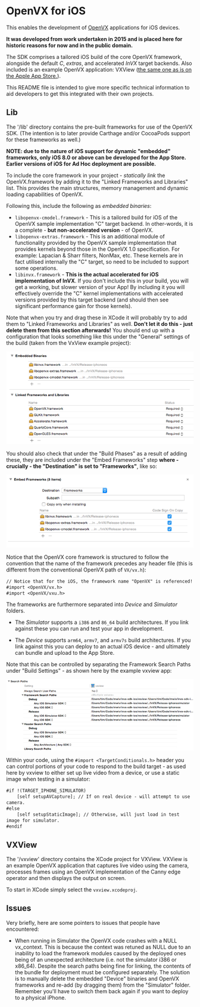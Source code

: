 OpenVX for iOS
================

This enables the development of [OpenVX](http://machineswithvision.com/learn-about-openvx/) applications for iOS devices. 

**It was developed from work undertaken in 2015 and is placed here for historic reasons for now and in the public domain.**

The SDK comprises a tailored iOS build of the core OpenVX framework, alongside the default *C*, *extras*, and accelerated *InVX* target backends. Also included is an example OpenVX application: VXView ([the same one as is on the Apple App Store.](https://itunes.apple.com/WebObjects/MZStore.woa/wa/viewSoftware?id=979376440&mt=8)).

This README file is intended to give more specific technical information to aid developers to get this integrated with their own projects.

Lib
----

The '/lib' directory contains the pre-built frameworks for use of the OpenVX SDK. (The intention is to later provide Carthage and/or CocoaPods support for these frameworks as well.)

**NOTE: due to the nature of iOS support for dynamic "embedded" frameworks, only iOS 8.0 or above can be developed for the App Store. Earlier versions of iOS for Ad Hoc deployment are possible.**

To include the core framework in your project - *statically link* the OpenVX.framework by adding it to the "Linked Frameworks and Libraries" list. This provides the main structures, memory management and dynamic loading capabilities of OpenVX.

Following this, include the following as *embedded binaries*:

* `libopenvx-cmodel.framework` - This is a tailored build for iOS of the OpenVX sample implementation "C" target backend. In other-words, it is a complete - **but non-accelerated version** - of OpenVX. 
* `libopenvx-extras.framework` - This is an additional module of functionality provided by the OpenVX sample implementation that provides kernels beyond those in the OpenVX 1.0 specification. For example: Lapacian & Sharr filters, NonMax, etc. These kernels are in fact utilised internally the "C" target, so need to be included to support some operations.
* `libinvx.framework` - **This is the actual accelerated for iOS implementation of InVX**. If you don't include this in your build, you will get a working, but slower version of your App! By including it you will effectively override the "C" kernel implementations with accelerated versions provided by this target backend (and should then see significant performance gain for those kernels).

Note that when you try and drag these in XCode it will probably try to add them to "Linked Frameworks and Libraries" as well. **Don't let it do this - just delete them from this section afterwards!** You should end up with a configuration that looks something like this under the "General" settings of the build (taken from the VxView example project):

![frameworks](frameworks.png)

You should also check that under the "Build Phases" as a result of adding these, they are included under the "Embed Frameworks" step **where - crucially - the "Destination" is set to "Frameworks"**, like so:

![copyphase](copyphase.png)

Notice that the OpenVX core framework is structured to follow the convention that the name of the framework precedes any header file (this is different from the conventional OpenVX path of `VX/vx.h`):

```objc
// Notice that for the iOS, the framework name "OpenVX" is referenced!
#import <OpenVX/vx.h>
#import <OpenVX/vxu.h>
```

The frameworks are furthermore separated into *Device* and *Simulator* folders.

* The *Simulator* supports a `i386` and `86_64` build architectures. If you link against these you can run and test your app in development.

* The *Device* supports `arm64`, `armv7`, and  `armv7s` build architectures. If you link against this you can deploy to an actual iOS device - and ultimately can bundle and upload to the App Store.

Note that this can be controlled by separating the Framework Search Paths under "Build Settings" - as shown here by the example vxview app:

![searchpath](searchpath.png)

Within your code, using the `#import <TargetConditionals.h>` header you can control portions of your code to respond to the build target - as used here by vxview to either set up live video from a device, or use a static image when testing in a simulator:

```objc
#if !(TARGET_IPHONE_SIMULATOR)
    [self setupAVCapture]; // If on real device - will attempt to use camera.
#else
    [self setupStaticImage]; // Otherwise, will just load in test image for simulator.
#endif

```

VXView
------

The '/vxview' directory contains the XCode project for VXView. VXView is an example OpenVX application that captures live video using the camera, processes frames using an OpenVX implementation of the Canny edge operator and then displays the output on screen.

To start in XCode simply select the `vxview.xcodeproj`. 


Issues
------

Very briefly, here are some pointers to issues that people have encountered:

* When running in Simulator the OpenVX code crashes with a NULL vx_context. This is because the context was retuned as NULL due to an inability to load the framework modules caused by the deployed ones being of an unexpected architecture (i.e. not the simulator i386 or x86_64). Despite the search paths being fine for linking, the contents of the bundle for deployment must be configured separately. The solution is to manually delete the embedded "Device" binaries and OpenVX frameworks and re-add (by dragging them) from the "Simulator" folder. Remember you'll have to switch them back again if you want to deploy to a physical iPhone.


